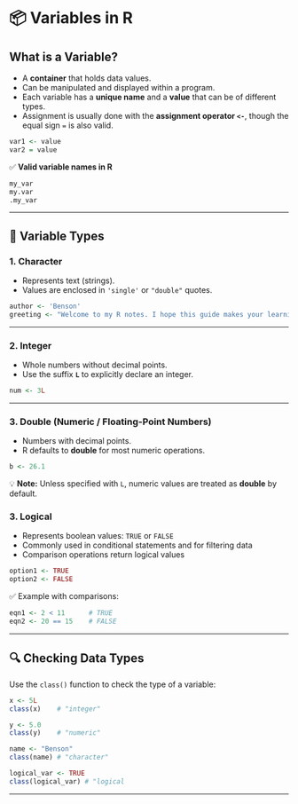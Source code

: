 # 📦 Variables in R

## What is a Variable?

- A **container** that holds data values.
- Can be manipulated and displayed within a program.
- Each variable has a **unique name** and a **value** that can be of different types.
- Assignment is usually done with the **assignment operator `<-`**, though the equal sign `=` is also valid.

```R
var1 <- value
var2 = value
```

✅ **Valid variable names in R**

```R
my_var
my.var
.my_var
```

---

## 📁 Variable Types

### 1. **Character**

- Represents text (strings).
- Values are enclosed in `'single'` or `"double"` quotes.

```R
author <- 'Benson'
greeting <- "Welcome to my R notes. I hope this guide makes your learning easier!"
```

---

### 2. **Integer**

- Whole numbers without decimal points.
- Use the suffix **`L`** to explicitly declare an integer.

```R
num <- 3L
```

---

### 3. **Double (Numeric / Floating-Point Numbers)**

- Numbers with decimal points.
- R defaults to **double** for most numeric operations.

```R
b <- 26.1
```

💡 **Note:**
Unless specified with `L`, numeric values are treated as **double** by default.

### 3. **Logical**

- Represents boolean values: `TRUE` or `FALSE`
- Commonly used in conditional statements and for filtering data
- Comparison operations return logical values

```R
option1 <- TRUE
option2 <- FALSE
```

✅ Example with comparisons:

```R
eqn1 <- 2 < 11      # TRUE
eqn2 <- 20 == 15    # FALSE
```

---

## 🔍 Checking Data Types

Use the `class()` function to check the type of a variable:

```R
x <- 5L
class(x)    # "integer"

y <- 5.0
class(y)    # "numeric"

name <- "Benson"
class(name) # "character"

logical_var <- TRUE
class(logical_var) # "logical
```

---
